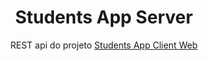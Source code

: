 <h1 align="center">Students App Server</h1>
<p align="center">REST api do projeto <a href="https://github.com/viniciuslucas95/students-app-client-web">Students App Client Web</a></p>